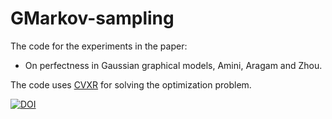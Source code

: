 # GMarkov-sampling

The code for the experiments in the paper:
- On perfectness in Gaussian graphical models, Amini, Aragam and Zhou.

The code uses [CVXR](https://cvxr.rbind.io/) for solving the optimization problem.

[![DOI](https://zenodo.org/badge/434848180.svg)](https://zenodo.org/badge/latestdoi/434848180)

